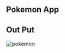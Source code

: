 ## Pokemon App
## Out Put
![pokemon](https://user-images.githubusercontent.com/96828761/217150920-03d32c06-fa0f-40ae-9294-311111d58ee5.png)
